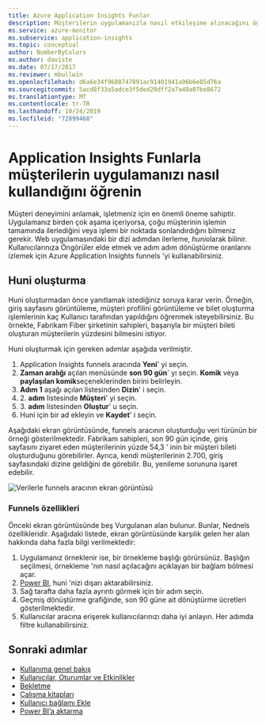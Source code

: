 ```yaml
---
title: Azure Application Insights Funlar
description: Müşterilerin uygulamanızla nasıl etkileşime alınacağını öğrenmek için funnels 'yi nasıl kullanabileceğinizi öğrenin.
ms.service: azure-monitor
ms.subservice: application-insights
ms.topic: conceptual
author: NumberByColors
ms.author: daviste
ms.date: 07/17/2017
ms.reviewer: mbullwin
ms.openlocfilehash: d6a6e34f9688747891ac91401941a96b6e85d76a
ms.sourcegitcommit: 5acd8f33a5adce3f5ded20dff2a7a48a07be8672
ms.translationtype: MT
ms.contentlocale: tr-TR
ms.lasthandoff: 10/24/2019
ms.locfileid: "72899468"
---
```

# <a name="discover-how-customers-are-using-your-application-with-application-insights-funnels"></a>Application Insights Funlarla müşterilerin uygulamanızı nasıl kullandığını öğrenin

Müşteri deneyimini anlamak, işletmeniz için en önemli öneme sahiptir. Uygulamanız birden çok aşama içeriyorsa, çoğu müşterinin işlemin tamamında ilerlediğini veya işlemi bir noktada sonlandırdığını bilmeniz gerekir. Web uygulamasındaki bir dizi adımdan ilerleme, *huni*olarak bilinir. Kullanıcılarınıza Öngörüler elde etmek ve adım adım dönüştürme oranlarını izlemek için Azure Application Insights funnels 'yi kullanabilirsiniz. 

## <a name="create-your-funnel"></a>Huni oluşturma
Huni oluşturmadan önce yanıtlamak istediğiniz soruya karar verin. Örneğin, giriş sayfasını görüntüleme, müşteri profilini görüntüleme ve bilet oluşturma işlemlerinin kaç Kullanıcı tarafından yapıldığını öğrenmek isteyebilirsiniz. Bu örnekte, Fabrikam Fiber şirketinin sahipleri, başarıyla bir müşteri bileti oluşturan müşterilerin yüzdesini bilmesini istiyor.

Huni oluşturmak için gereken adımlar aşağıda verilmiştir.

1. Application Insights funnels aracında **Yeni**' yi seçin.
1. **Zaman aralığı** açılan menüsünde **son 90 gün**' yı seçin. **Komik** veya **paylaşılan komik**seçeneklerinden birini belirleyin.
1. **Adım 1** aşağı açılan listesinden **Dizin**' i seçin. 
1. 2\. **adım** listesinde **Müşteri**' yi seçin.
1. 3\. **adım** listesinden **Oluştur**' u seçin.
1. Huni için bir ad ekleyin ve **Kaydet**' i seçin.

Aşağıdaki ekran görüntüsünde, funnels aracının oluşturduğu veri türünün bir örneği gösterilmektedir. Fabrikam sahipleri, son 90 gün içinde, giriş sayfasını ziyaret eden müşterilerinin yüzde 54,3 ' inin bir müşteri bileti oluşturduğunu görebilirler. Ayrıca, kendi müşterilerinin 2.700, giriş sayfasındaki dizine geldiğini de görebilir. Bu, yenileme sorununa işaret edebilir.


![Verilerle funnels aracının ekran görüntüsü](media/usage-funnels/funnel1.png)

### <a name="funnels-features"></a>Funnels özellikleri
Önceki ekran görüntüsünde beş Vurgulanan alan bulunur. Bunlar, Nednels özellikleridir. Aşağıdaki listede, ekran görüntüsünde karşılık gelen her alan hakkında daha fazla bilgi verilmektedir:
1. Uygulamanız örneklenir ise, bir örnekleme başlığı görürsünüz. Başlığın seçilmesi, örnekleme 'nın nasıl açılacağını açıklayan bir bağlam bölmesi açar. 
2. [Power BI](../../azure-monitor/app/export-power-bi.md ), huni 'nizi dışarı aktarabilirsiniz.
3. Sağ tarafta daha fazla ayrıntı görmek için bir adım seçin. 
4. Geçmiş dönüştürme grafiğinde, son 90 güne ait dönüştürme ücretleri gösterilmektedir. 
5. Kullanıcılar aracına erişerek kullanıcılarınızı daha iyi anlayın. Her adımda filtre kullanabilirsiniz. 

## <a name="next-steps"></a>Sonraki adımlar
  * [Kullanıma genel bakış](usage-overview.md)
  * [Kullanıcılar, Oturumlar ve Etkinlikler](usage-segmentation.md)
  * [Bekletme](usage-retention.md)
  * [Çalışma kitapları](../../azure-monitor/app/usage-workbooks.md)
  * [Kullanıcı bağlamı Ekle](usage-send-user-context.md)
  * [Power BI’a aktarma](../../azure-monitor/app/export-power-bi.md )

